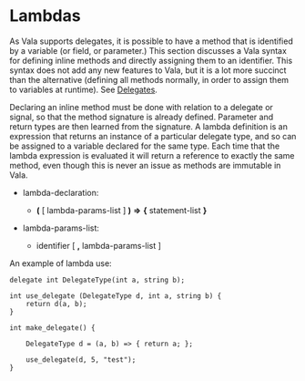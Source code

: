 

Lambdas
=======

As Vala supports delegates, it is possible to have a method that is identified by a variable (or field, or parameter.) This section discusses a Vala syntax for defining inline methods and directly assigning them to an identifier. This syntax does not add any new features to Vala, but it is a lot more succinct than the alternative (defining all methods normally, in order to assign them to variables at runtime). See [Delegates](delegates.md).

Declaring an inline method must be done with relation to a delegate or signal, so that the method signature is already defined. Parameter and return types are then learned from the signature. A lambda definition is an expression that returns an instance of a particular delegate type, and so can be assigned to a variable declared for the same type. Each time that the lambda expression is evaluated it will return a reference to exactly the same method, even though this is never an issue as methods are immutable in Vala.

-   lambda-declaration:

    -   **(** [ lambda-params-list ] **)** **=\>** **{** statement-list **}**


-   lambda-params-list:

    -   identifier [ **,** lambda-params-list ]

An example of lambda use:

```vala
delegate int DelegateType(int a, string b);

int use_delegate (DelegateType d, int a, string b) {
	return d(a, b);
}

int make_delegate() {
     
	DelegateType d = (a, b) => { return a; };
			
	use_delegate(d, 5, "test");
}     
```
